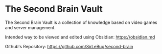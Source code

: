 # The Second Brain Vault

The Second Brain Vault is a collection of knowledge based on video games and server management.

Intended way to be viewed and edited using Obsidian: https://obsidian.md

Github's Repository: https://github.com/SirLeBug/second-brain